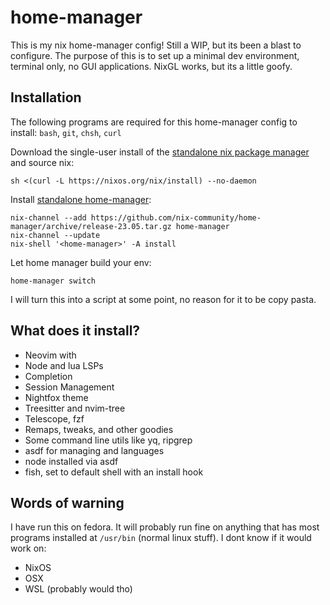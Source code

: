# home-manager
This is my nix home-manager config! Still a WIP, but its been a blast to configure. The purpose of this is to set up a minimal dev environment, terminal only, no GUI applications. NixGL works, but its a little goofy.

## Installation
The following programs are required for this home-manager config to install: `bash`, `git`, `chsh`, `curl`

Download the single-user install of the [standalone nix package manager](https://nixos.org/download.html) and source nix:
```
sh <(curl -L https://nixos.org/nix/install) --no-daemon
```
Install [standalone home-manager](https://nix-community.github.io/home-manager/index.html#sec-install-standalone):
```
nix-channel --add https://github.com/nix-community/home-manager/archive/release-23.05.tar.gz home-manager
nix-channel --update
nix-shell '<home-manager>' -A install
```
Let home manager build your env:
```
home-manager switch
```

I will turn this into a script at some point, no reason for it to be copy pasta. 

## What does it install?
 - Neovim with 
  - Node and lua LSPs
  - Completion
  - Session Management
  - Nightfox theme
  - Treesitter and nvim-tree
  - Telescope, fzf
  - Remaps, tweaks, and other goodies
 - Some command line utils like yq, ripgrep
 - asdf for managing and languages
 - node installed via asdf
 - fish, set to default shell with an install hook

## Words of warning
I have run this on fedora. It will probably run fine on anything that has most programs installed at `/usr/bin` (normal linux stuff). 
I dont know if it would work on:
 - NixOS
 - OSX
 - WSL (probably would tho)
